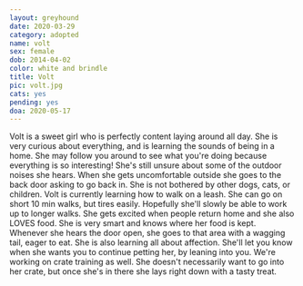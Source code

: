 ```yaml
---
layout: greyhound
date: 2020-03-29
category: adopted
name: volt
sex: female
dob: 2014-04-02
color: white and brindle
title: Volt
pic: volt.jpg
cats: yes
pending: yes
doa: 2020-05-17
---
```

Volt is a sweet girl who is perfectly content laying around all day. She is very curious about everything, and is learning the sounds of being in a home. She may follow you around to see what you're doing because everything is so interesting! She's still unsure about some of the outdoor noises she hears. When she gets uncomfortable outside she goes to the back door asking to go back in. She is not bothered by other dogs, cats, or children.
Volt is currently learning how to walk on a leash. She can go on short 10 min walks, but tires easily. Hopefully she'll slowly be able to work up to longer walks. She gets excited when people return home and she also LOVES food. She is very smart and knows where her food is kept. Whenever she hears the door open, she goes to that area with a wagging tail, eager to eat. 
She is also learning all about affection. She'll let you know when she wants you to continue petting her, by leaning into you. We're working on crate training as well. She doesn't necessarily want to go into her crate, but once she's in there she lays right down with a tasty treat.



